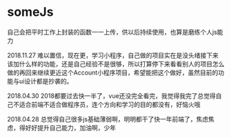 # someJs
自己会把平时工作上封装的函数一一上传，供以后持续使用，也算是磨练个人js能力

2018.11.27
难以置信，现在更，学习小程序，自己做的项目实在是没头绪接下来该加什么样的功能，还是自己经验不是很够，所以打算停下来看看别人的项目怎么做的再回来继续更近这个Account小程序项目，希望能把这个做好，虽然目前的功能与ui设计都是抄袭的。

2018.04.30
2018都要过去快一半了，vue还没完全看完，我觉得我完了总觉得自己不适合前端不适合做程序员，连个方向和学习的目的都没有，好恼火哦

2018.04.28
总觉得自己很多js基础薄弱啊，明明都干了快一年前端了，焦虑焦虑，得好好提升自己能力，加油啊，少年
